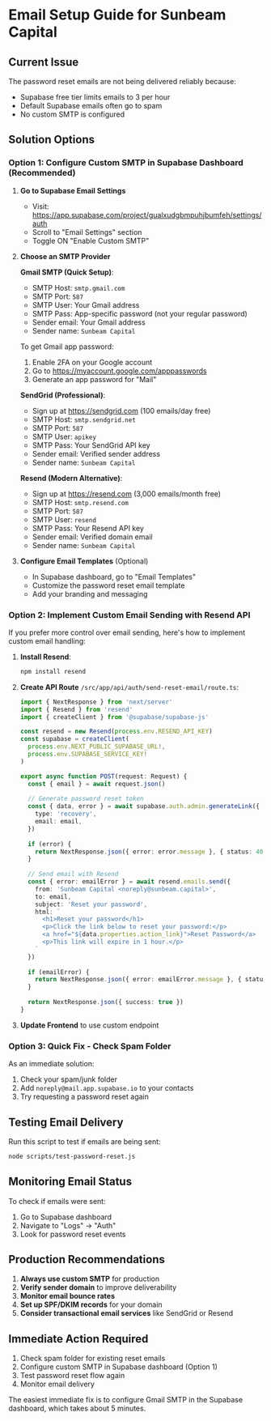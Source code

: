 # Email Setup Guide for Sunbeam Capital

## Current Issue
The password reset emails are not being delivered reliably because:
- Supabase free tier limits emails to 3 per hour
- Default Supabase emails often go to spam
- No custom SMTP is configured

## Solution Options

### Option 1: Configure Custom SMTP in Supabase Dashboard (Recommended)

1. **Go to Supabase Email Settings**
   - Visit: https://app.supabase.com/project/gualxudgbmpuhjbumfeh/settings/auth
   - Scroll to "Email Settings" section
   - Toggle ON "Enable Custom SMTP"

2. **Choose an SMTP Provider**

   **Gmail SMTP (Quick Setup)**:
   - SMTP Host: `smtp.gmail.com`
   - SMTP Port: `587`
   - SMTP User: Your Gmail address
   - SMTP Pass: App-specific password (not your regular password)
   - Sender email: Your Gmail address
   - Sender name: `Sunbeam Capital`
   
   To get Gmail app password:
   1. Enable 2FA on your Google account
   2. Go to https://myaccount.google.com/apppasswords
   3. Generate an app password for "Mail"

   **SendGrid (Professional)**:
   - Sign up at https://sendgrid.com (100 emails/day free)
   - SMTP Host: `smtp.sendgrid.net`
   - SMTP Port: `587`
   - SMTP User: `apikey`
   - SMTP Pass: Your SendGrid API key
   - Sender email: Verified sender address
   - Sender name: `Sunbeam Capital`

   **Resend (Modern Alternative)**:
   - Sign up at https://resend.com (3,000 emails/month free)
   - SMTP Host: `smtp.resend.com`
   - SMTP Port: `587`
   - SMTP User: `resend`
   - SMTP Pass: Your Resend API key
   - Sender email: Verified domain email
   - Sender name: `Sunbeam Capital`

3. **Configure Email Templates** (Optional)
   - In Supabase dashboard, go to "Email Templates"
   - Customize the password reset email template
   - Add your branding and messaging

### Option 2: Implement Custom Email Sending with Resend API

If you prefer more control over email sending, here's how to implement custom email handling:

1. **Install Resend**:
   ```bash
   npm install resend
   ```

2. **Create API Route** `/src/app/api/auth/send-reset-email/route.ts`:
   ```typescript
   import { NextResponse } from 'next/server'
   import { Resend } from 'resend'
   import { createClient } from '@supabase/supabase-js'

   const resend = new Resend(process.env.RESEND_API_KEY)
   const supabase = createClient(
     process.env.NEXT_PUBLIC_SUPABASE_URL!,
     process.env.SUPABASE_SERVICE_KEY!
   )

   export async function POST(request: Request) {
     const { email } = await request.json()
     
     // Generate password reset token
     const { data, error } = await supabase.auth.admin.generateLink({
       type: 'recovery',
       email: email,
     })
     
     if (error) {
       return NextResponse.json({ error: error.message }, { status: 400 })
     }
     
     // Send email with Resend
     const { error: emailError } = await resend.emails.send({
       from: 'Sunbeam Capital <noreply@sunbeam.capital>',
       to: email,
       subject: 'Reset your password',
       html: `
         <h1>Reset your password</h1>
         <p>Click the link below to reset your password:</p>
         <a href="${data.properties.action_link}">Reset Password</a>
         <p>This link will expire in 1 hour.</p>
       `
     })
     
     if (emailError) {
       return NextResponse.json({ error: emailError.message }, { status: 400 })
     }
     
     return NextResponse.json({ success: true })
   }
   ```

3. **Update Frontend** to use custom endpoint

### Option 3: Quick Fix - Check Spam Folder

As an immediate solution:
1. Check your spam/junk folder
2. Add `noreply@mail.app.supabase.io` to your contacts
3. Try requesting a password reset again

## Testing Email Delivery

Run this script to test if emails are being sent:
```bash
node scripts/test-password-reset.js
```

## Monitoring Email Status

To check if emails were sent:
1. Go to Supabase dashboard
2. Navigate to "Logs" → "Auth"
3. Look for password reset events

## Production Recommendations

1. **Always use custom SMTP** for production
2. **Verify sender domain** to improve deliverability
3. **Monitor email bounce rates**
4. **Set up SPF/DKIM records** for your domain
5. **Consider transactional email services** like SendGrid or Resend

## Immediate Action Required

1. Check spam folder for existing reset emails
2. Configure custom SMTP in Supabase dashboard (Option 1)
3. Test password reset flow again
4. Monitor email delivery

The easiest immediate fix is to configure Gmail SMTP in the Supabase dashboard, which takes about 5 minutes.